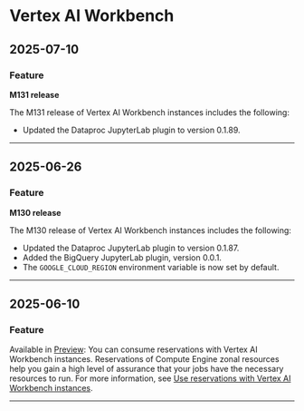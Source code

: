 # Vertex AI Workbench

## 2025-07-10

### Feature

**M131 release**

The M131 release of Vertex AI Workbench instances includes the following:

* Updated the Dataproc JupyterLab plugin to version 0.1.89.

---
## 2025-06-26

### Feature

**M130 release**

The M130 release of Vertex AI Workbench instances includes the following:

* Updated the Dataproc JupyterLab plugin to version 0.1.87.
* Added the BigQuery JupyterLab plugin, version 0.0.1.
* The `GOOGLE_CLOUD_REGION` environment variable is now set by default.

---
## 2025-06-10

### Feature

Available in [Preview](https://cloud.google.com/products#product-launch-stages): You can consume reservations with Vertex AI Workbench instances. Reservations of Compute Engine zonal resources help you gain a high level of assurance that your jobs have the necessary resources to run. For more information, see [Use reservations with Vertex AI Workbench instances](https://cloud.google.com/vertex-ai/docs/workbench/instances/reservations).

---

